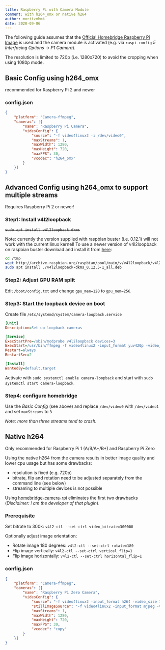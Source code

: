 ```yaml
---
title: Raspberry Pi with Camera Module
comment: with h264_omx or native h264
author: moritzmhmk
date: 2020-09-06
---
```


The following guide assumes that the [Official Homebridge Raspberry Pi Image](https://github.com/homebridge/homebridge-raspbian-image/wiki/Getting-Started) is used and the camera module is activated (e.g. via `raspi-config` *5 Interfacing Options* -> *P1 Camera*).

The resolution is limited to 720p (i.e. 1280x720) to avoid the cropping when using 1080p mode.

## Basic Config using h264_omx

recommended for Raspberry Pi 2 and newer

### config.json

```json
{
	"platform": "Camera-ffmpeg",
	"cameras": [{
		"name": "Raspberry Pi Camera",
		"videoConfig": {
			"source": "-f video4linux2 -i /dev/video0",
			"maxStreams": 1,
			"maxWidth": 1280,
			"maxHeight": 720,
			"maxFPS": 30,
			"vcodec": "h264_omx"
		}
	}]
}
```


## Advanced Config using h264_omx to support multiple streams

Requires Raspberry Pi 2 or newer!

### Step1: Install v4l2loopback

~~`sudo apt install v4l2loopback-dkms`~~

Note: currently the version supplied with raspbian buster (i.e. 0.12.1) will not work with the current linux kernel! To use a newer version of v4l2loopback on raspbian buster download and install it from [here](http://archive.raspbian.org/raspbian/pool/main/v/v4l2loopback/):
```bash
cd /tmp
wget http://archive.raspbian.org/raspbian/pool/main/v/v4l2loopback/v4l2loopback-dkms_0.12.5-1_all.deb
sudo apt install ./v4l2loopback-dkms_0.12.5-1_all.deb
```

### Step2: Adjust GPU RAM split

Edit `/boot/config.txt` and change `gpu_mem=128` to `gpu_mem=256`.

### Step3: Start the loopback device on boot

Create file `/etc/systemd/system/camera-loopback.service`
```ini
[Unit]
Description=Set up loopback cameras

[Service]
ExecStartPre=/sbin/modprobe v4l2loopback devices=3
ExecStart=/usr/bin/ffmpeg -f video4linux2 -input_format yuv420p -video_size 1280x720 -i /dev/video0 -codec copy -f v4l2 /dev/video1
Restart=always
RestartSec=2

[Install]
WantedBy=default.target
```

Activate with `sudo systemctl enable camera-loopback` and start with `sudo systemctl start camera-loopback`.

### Step4: configure homebridge

Use the *Basic Config* (see above) and replace `/dev/video0` with `/dev/video1` and set `maxStreams` to `3`

*Note: more than three streams tend to crash.*


## Native h264

Only recommended for Raspberry Pi 1 (A/B/A+/B+) and Raspberry Pi Zero

Using the native h264 from the camera results in better image quality and lower cpu usage but has some drawbacks:
* resolution is fixed (e.g. 720p)
* bitrate, flip and rotation need to be adjusted separately from the command line (see below)
* streaming to multiple devices is not possible

Using [homebridge-camera-rpi](https://github.com/moritzmhmk/homebridge-camera-rpi) eliminates the first two drawbacks (*Disclaimer: I am the developer of that plugin*).

### Prerequisite

Set bitrate to 300k: `v4l2-ctl --set-ctrl video_bitrate=300000`

Optionally adjust image orientation:
* Rotate image 180 degrees: `v4l2-ctl --set-ctrl rotate=180`
* Flip image vertically: `v4l2-ctl --set-ctrl vertical_flip=1`
* Flip image horizontally: `v4l2-ctl --set-ctrl horizontal_flip=1`

### config.json

```json
{
	"platform": "Camera-ffmpeg",
	"cameras": [{
		"name": "Raspberry Pi Zero Camera",
		"videoConfig": {
			"source": "-f video4linux2 -input_format h264 -video_size 1280x720 -framerate 30 -timestamps abs -i /dev/video0",
			"stillImageSource": "-f video4linux2 -input_format mjpeg -video_size 1280x720 -i /dev/video0",
			"maxStreams": 1,
			"maxWidth": 1280,
			"maxHeight": 720,
			"maxFPS": 30,
			"vcodec": "copy"
		}
	}]
}
```
